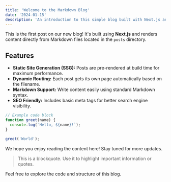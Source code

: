 ```yaml
---
title: 'Welcome to the Markdown Blog'
date: '2024-01-15'
description: 'An introduction to this simple blog built with Next.js and Markdown.'
---
```


This is the first post on our new blog! It's built using **Next.js** and renders content directly from Markdown files located in the `posts` directory.

## Features

*   **Static Site Generation (SSG):** Posts are pre-rendered at build time for maximum performance.
*   **Dynamic Routing:** Each post gets its own page automatically based on the filename.
*   **Markdown Support:** Write content easily using standard Markdown syntax.
*   **SEO Friendly:** Includes basic meta tags for better search engine visibility.

```javascript
// Example code block
function greet(name) {
  console.log(`Hello, ${name}!`);
}

greet('World');
```

We hope you enjoy reading the content here! Stay tuned for more updates.

> This is a blockquote. Use it to highlight important information or quotes.

Feel free to explore the code and structure of this blog.
